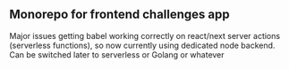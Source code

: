 ## Monorepo for frontend challenges app

Major issues getting babel working correctly on react/next server actions (serverless functions), so now currently using dedicated node backend. Can be switched later to serverless or Golang or whatever
